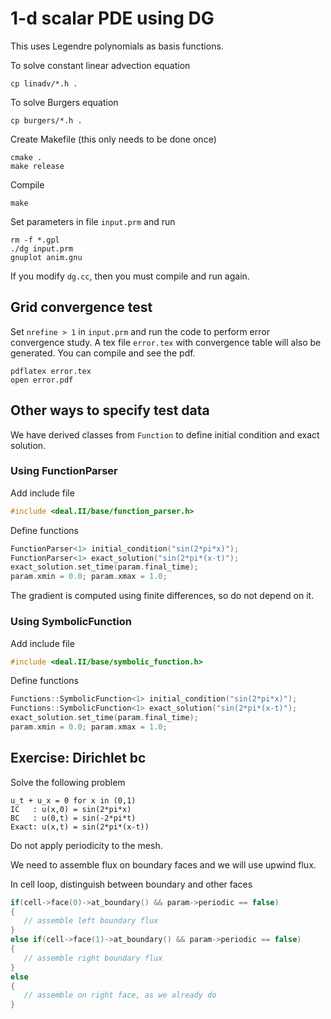 # 1-d scalar PDE using DG

This uses Legendre polynomials as basis functions.

To solve constant linear advection equation

```shell
cp linadv/*.h .
```

To solve Burgers equation

```shell
cp burgers/*.h .
```

Create Makefile (this only needs to be done once)

```shell
cmake .
make release
```

Compile

```shell
make
```

Set parameters in file `input.prm` and run

```shell
rm -f *.gpl
./dg input.prm
gnuplot anim.gnu
```

If you modify `dg.cc`, then you must compile and run again.

## Grid convergence test

Set `nrefine > 1` in `input.prm` and run the code to perform error convergence study. A tex file `error.tex` with convergence table will also be generated. You can compile and see the pdf.

```shell
pdflatex error.tex
open error.pdf
```

## Other ways to specify test data

We have derived classes from `Function` to define initial condition and exact solution.

### Using FunctionParser

Add include file

```c++
#include <deal.II/base/function_parser.h>
```

Define functions

```c++
FunctionParser<1> initial_condition("sin(2*pi*x)");
FunctionParser<1> exact_solution("sin(2*pi*(x-t)");
exact_solution.set_time(param.final_time);
param.xmin = 0.0; param.xmax = 1.0;
```

The gradient is computed using finite differences, so do not depend on it.

### Using SymbolicFunction

Add include file

```c++
#include <deal.II/base/symbolic_function.h>
```

Define functions

```c++
Functions::SymbolicFunction<1> initial_condition("sin(2*pi*x)");
Functions::SymbolicFunction<1> exact_solution("sin(2*pi*(x-t)");
exact_solution.set_time(param.final_time);
param.xmin = 0.0; param.xmax = 1.0;
```

## Exercise: Dirichlet bc

Solve the following problem

```text
u_t + u_x = 0 for x in (0,1)
IC   : u(x,0) = sin(2*pi*x)
BC   : u(0,t) = sin(-2*pi*t)
Exact: u(x,t) = sin(2*pi*(x-t))
```

Do not apply periodicity to the mesh.

We need to assemble flux on boundary faces and we will use upwind flux.

In cell loop, distinguish between boundary and other faces

```c++
if(cell->face(0)->at_boundary() && param->periodic == false)
{
   // assemble left boundary flux
}
else if(cell->face(1)->at_boundary() && param->periodic == false)
{
   // assemble right boundary flux
}
else
{
   // assemble on right face, as we already do
}
```
